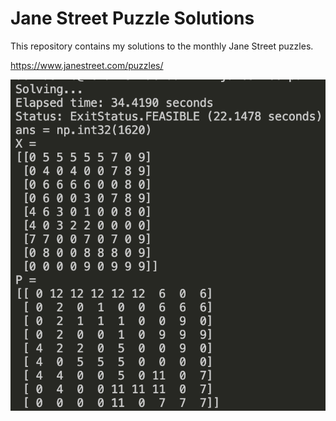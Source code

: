 # Jane Street Puzzle Solutions

This repository contains my solutions to the monthly Jane Street puzzles.

https://www.janestreet.com/puzzles/

![Example Solution](/readmeExample.png)
